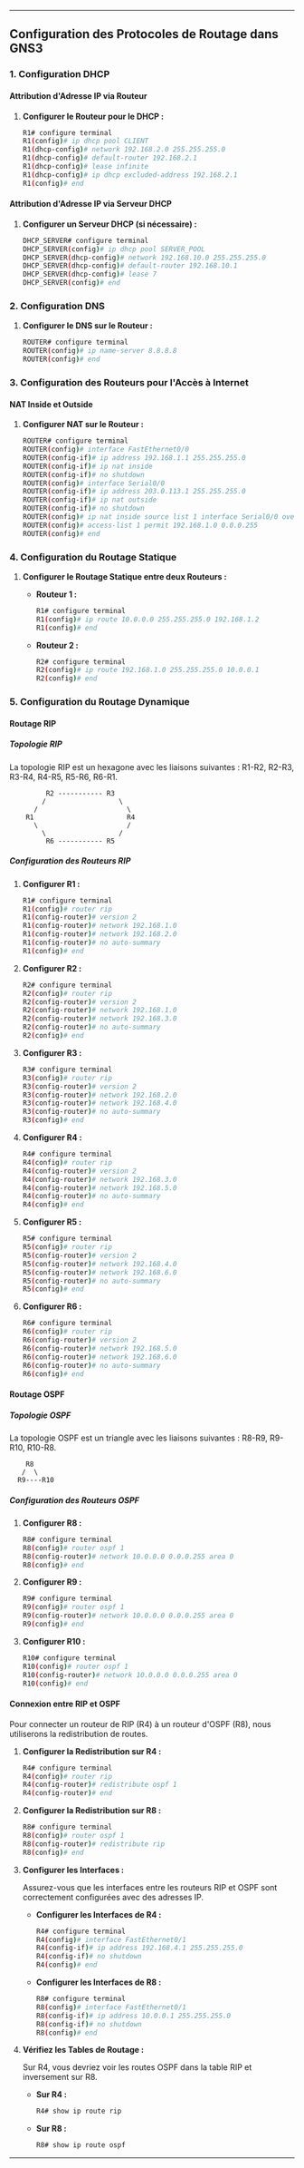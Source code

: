 
---

## Configuration des Protocoles de Routage dans GNS3

### 1. Configuration DHCP

#### Attribution d'Adresse IP via Routeur

1. **Configurer le Routeur pour le DHCP :**

   ```bash
   R1# configure terminal
   R1(config)# ip dhcp pool CLIENT
   R1(dhcp-config)# network 192.168.2.0 255.255.255.0
   R1(dhcp-config)# default-router 192.168.2.1
   R1(dhcp-config)# lease infinite
   R1(dhcp-config)# ip dhcp excluded-address 192.168.2.1
   R1(config)# end
   ```

#### Attribution d'Adresse IP via Serveur DHCP

1. **Configurer un Serveur DHCP (si nécessaire) :**

   ```bash
   DHCP_SERVER# configure terminal
   DHCP_SERVER(config)# ip dhcp pool SERVER_POOL
   DHCP_SERVER(dhcp-config)# network 192.168.10.0 255.255.255.0
   DHCP_SERVER(dhcp-config)# default-router 192.168.10.1
   DHCP_SERVER(dhcp-config)# lease 7
   DHCP_SERVER(config)# end
   ```

### 2. Configuration DNS

1. **Configurer le DNS sur le Routeur :**

   ```bash
   ROUTER# configure terminal
   ROUTER(config)# ip name-server 8.8.8.8
   ROUTER(config)# end
   ```

### 3. Configuration des Routeurs pour l'Accès à Internet

#### NAT Inside et Outside

1. **Configurer NAT sur le Routeur :**

   ```bash
   ROUTER# configure terminal
   ROUTER(config)# interface FastEthernet0/0
   ROUTER(config-if)# ip address 192.168.1.1 255.255.255.0
   ROUTER(config-if)# ip nat inside
   ROUTER(config-if)# no shutdown
   ROUTER(config)# interface Serial0/0
   ROUTER(config-if)# ip address 203.0.113.1 255.255.255.0
   ROUTER(config-if)# ip nat outside
   ROUTER(config-if)# no shutdown
   ROUTER(config)# ip nat inside source list 1 interface Serial0/0 overload
   ROUTER(config)# access-list 1 permit 192.168.1.0 0.0.0.255
   ROUTER(config)# end
   ```

### 4. Configuration du Routage Statique

1. **Configurer le Routage Statique entre deux Routeurs :**

   - **Routeur 1 :**

     ```bash
     R1# configure terminal
     R1(config)# ip route 10.0.0.0 255.255.255.0 192.168.1.2
     R1(config)# end
     ```

   - **Routeur 2 :**

     ```bash
     R2# configure terminal
     R2(config)# ip route 192.168.1.0 255.255.255.0 10.0.0.1
     R2(config)# end
     ```

### 5. Configuration du Routage Dynamique

#### Routage RIP

##### Topologie RIP

La topologie RIP est un hexagone avec les liaisons suivantes : R1-R2, R2-R3, R3-R4, R4-R5, R5-R6, R6-R1.

```
         R2 ----------- R3
        /                  \
      /                      \
    R1                       R4
      \                      /
        \                  /
         R6 ----------- R5
```

##### Configuration des Routeurs RIP

1. **Configurer R1 :**

   ```bash
   R1# configure terminal
   R1(config)# router rip
   R1(config-router)# version 2
   R1(config-router)# network 192.168.1.0
   R1(config-router)# network 192.168.2.0
   R1(config-router)# no auto-summary
   R1(config)# end
   ```

2. **Configurer R2 :**

   ```bash
   R2# configure terminal
   R2(config)# router rip
   R2(config-router)# version 2
   R2(config-router)# network 192.168.1.0
   R2(config-router)# network 192.168.3.0
   R2(config-router)# no auto-summary
   R2(config)# end
   ```

3. **Configurer R3 :**

   ```bash
   R3# configure terminal
   R3(config)# router rip
   R3(config-router)# version 2
   R3(config-router)# network 192.168.2.0
   R3(config-router)# network 192.168.4.0
   R3(config-router)# no auto-summary
   R3(config)# end
   ```

4. **Configurer R4 :**

   ```bash
   R4# configure terminal
   R4(config)# router rip
   R4(config-router)# version 2
   R4(config-router)# network 192.168.3.0
   R4(config-router)# network 192.168.5.0
   R4(config-router)# no auto-summary
   R4(config)# end
   ```

5. **Configurer R5 :**

   ```bash
   R5# configure terminal
   R5(config)# router rip
   R5(config-router)# version 2
   R5(config-router)# network 192.168.4.0
   R5(config-router)# network 192.168.6.0
   R5(config-router)# no auto-summary
   R5(config)# end
   ```

6. **Configurer R6 :**

   ```bash
   R6# configure terminal
   R6(config)# router rip
   R6(config-router)# version 2
   R6(config-router)# network 192.168.5.0
   R6(config-router)# network 192.168.6.0
   R6(config-router)# no auto-summary
   R6(config)# end
   ```

#### Routage OSPF

##### Topologie OSPF

La topologie OSPF est un triangle avec les liaisons suivantes : R8-R9, R9-R10, R10-R8.

```
    R8
   /  \
  R9----R10
```

##### Configuration des Routeurs OSPF

1. **Configurer R8 :**

   ```bash
   R8# configure terminal
   R8(config)# router ospf 1
   R8(config-router)# network 10.0.0.0 0.0.0.255 area 0
   R8(config)# end
   ```

2. **Configurer R9 :**

   ```bash
   R9# configure terminal
   R9(config)# router ospf 1
   R9(config-router)# network 10.0.0.0 0.0.0.255 area 0
   R9(config)# end
   ```

3. **Configurer R10 :**

   ```bash
   R10# configure terminal
   R10(config)# router ospf 1
   R10(config-router)# network 10.0.0.0 0.0.0.255 area 0
   R10(config)# end
   ```

#### Connexion entre RIP et OSPF

Pour connecter un routeur de RIP (R4) à un routeur d'OSPF (R8), nous utiliserons la redistribution de routes.

1. **Configurer la Redistribution sur R4 :**

   ```bash
   R4# configure terminal
   R4(config)# router rip
   R4(config-router)# redistribute ospf 1
   R4(config-router)# end
   ```

2. **Configurer la Redistribution sur R8 :**

   ```bash
   R8# configure terminal
   R8(config)# router ospf 1
   R8(config-router)# redistribute rip
   R8(config)# end
   ```

3. **Configurer les Interfaces :**

   Assurez-vous que les interfaces entre les routeurs RIP et OSPF sont correctement configurées avec des adresses IP.

   - **Configurer les Interfaces de R4 :**

     ```bash
     R4# configure terminal
     R4(config)# interface FastEthernet0/1
     R4(config-if)# ip address 192.168.4.1 255.255.255.0
     R4(config-if)# no shutdown
     R4(config)# end
     ```

   - **Configurer les Interfaces de R8 :**

     ```bash
     R8# configure terminal
     R8(config)# interface FastEthernet0/1
     R8(config-if)# ip address 10.0.0.1 255.255.255.0
     R8(config-if)# no shutdown
     R8(config)# end
     ```

4. **Vérifiez les Tables de Routage :**

   Sur R4, vous devriez voir les routes OSPF dans la table RIP et inversement sur R8.

   - **Sur R4 :**

     ```bash
     R4# show ip route rip
     ```

   - **Sur R8 :**

     ```bash
     R8# show ip route ospf
     ```

---